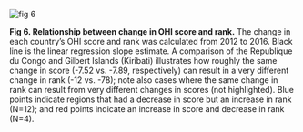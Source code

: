 ![fig 6](../figs/fig6.tiff)

**Fig 6. Relationship between change in OHI score and rank.**
The change in each country’s OHI score and rank was calculated from 2012 to 2016. Black line is the linear regression slope estimate. A comparison of the Republique du Congo and Gilbert Islands (Kiribati) illustrates how roughly the same change in score (-7.52 vs. -7.89, respectively) can result in a very different change in rank (-12 vs. -78); note also cases where the same change in rank can result from very different changes in scores (not highlighted).  Blue points indicate regions that had a decrease in score but an increase in rank (N=12); and red points indicate an increase in score and decrease in rank (N=4). 
